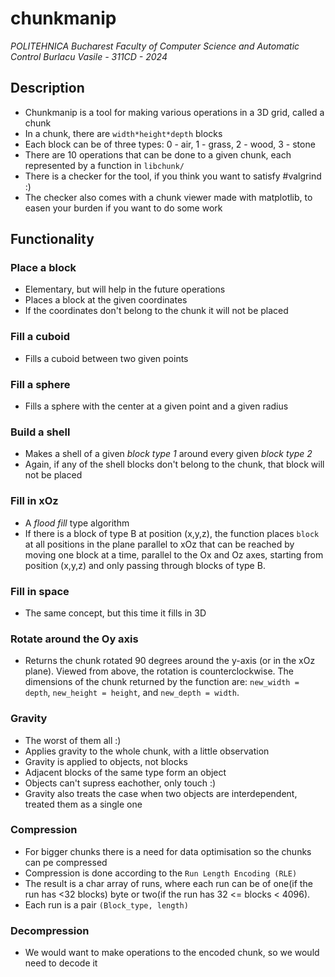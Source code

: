 # chunkmanip
*POLITEHNICA Bucharest*
*Faculty of Computer Science and Automatic Control*
*Burlacu Vasile - 311CD - 2024*
## Description
- Chunkmanip is a tool for making various operations in a 3D grid, called a chunk
- In a chunk, there are `width*height*depth` blocks
- Each block can be of three types: 0 - air, 1 - grass, 2 - wood, 3 - stone
- There are 10 operations that can be done to a given chunk, each represented by a function in `libchunk/`
- There is a checker for the tool, if you think you want to satisfy #valgrind :)
- The checker also comes with a chunk viewer made with matplotlib, to easen your burden if you want to do some work
## Functionality
### Place a block
 - Elementary, but will help in the future operations
 - Places a block at the given coordinates
 - If the coordinates don't belong to the chunk it will not be placed
### Fill a cuboid
 - Fills a cuboid between two given points
### Fill a sphere
 - Fills a sphere with the center at a given point and a given radius
### Build a shell
 - Makes a shell of a given *block type 1* around every given *block type 2*
 - Again, if any of the shell blocks don't belong to the chunk, that block will not be placed
### Fill in xOz
 - A *flood fill* type algorithm
 - If there is a block of type B at position (x,y,z), the function places `block` at all positions in the plane parallel to xOz that can be reached by moving one block at a time, parallel to the Ox and Oz axes, starting from position (x,y,z) and only passing through blocks of type B.
### Fill in space
- The same concept, but this time it fills in 3D
### Rotate around the Oy axis
- Returns the chunk rotated 90 degrees around the y-axis (or in the xOz plane). Viewed from above, the rotation is counterclockwise. The dimensions of the chunk returned by the function are: `new_width = depth`, `new_height = height`, and `new_depth = width`.
### Gravity
- The worst of them all :)
- Applies gravity to the whole chunk, with a little observation
- Gravity is applied to objects, not blocks
- Adjacent blocks of the same type form an object
- Objects can't supress eachother, only touch :)
- Gravity also treats the case when two objects are interdependent, treated them as a single one
### Compression
- For bigger chunks there is a need for data optimisation so the chunks can pe compressed
- Compression is done according to the `Run Length Encoding (RLE)`
- The result is a char array of runs, where each run can be of one(if the run has <32 blocks) byte or two(if the run has 32 <= blocks < 4096).
- Each run is a pair `(Block_type, length)`
### Decompression
- We would want to make operations to the encoded chunk, so we would need to decode it
